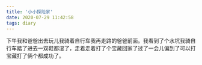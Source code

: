 ```yaml
---
title: '小小探险家'
date: 2020-07-29 11:42:58
tags: diary
---
```

下午我和爸爸出去玩儿我骑着自行车我再走路的爸爸前面。我看到了个水坑我骑自行车踏了进去一双鞋都湿了，走着走着打了个宝藏回家了过了一会儿偏到了可以打宝藏打了俩个都成功了。

